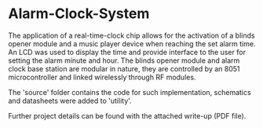 # Alarm-Clock-System

The application of a real-time-clock chip allows for the activation of a blinds opener module and a music player device when reaching the set alarm time. An LCD was used to display the time and provide interface to the user for setting the alarm minute and hour. The blinds opener module and alarm clock base station are modular in nature, they are controlled by an 8051 microcontroller and linked wirelessly through RF modules.

The 'source' folder contains the code for such implementation, schematics and datasheets were added to 'utility'.

Further project details can be found with the attached write-up (PDF file).
